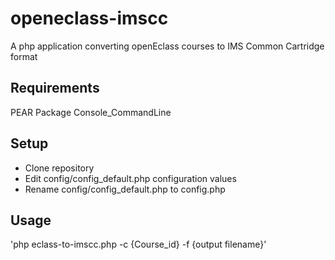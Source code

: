 
openeclass-imscc
================
A php application converting openEclass courses to IMS Common Cartridge format

Requirements
------------

PEAR Package Console_CommandLine

Setup
-----

- Clone repository
- Edit config/config_default.php configuration values
- Rename config/config_default.php to config.php

Usage
-----

'php eclass-to-imscc.php -c {Course_id} -f {output filename}'
